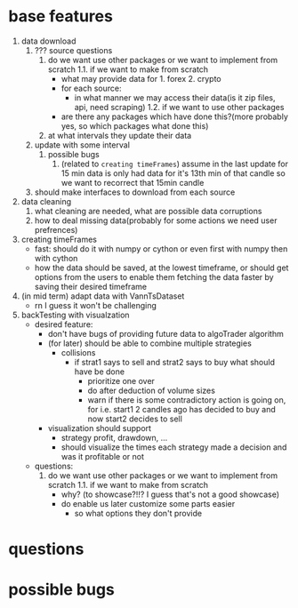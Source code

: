 # base features 
1. data download
    1. ??? source questions
        1. do we want use other packages or we want to implement from scratch
        1.1. if we want to make from scratch
           - what may provide data for 1. forex 2. crypto
           - for each source:
               - in what manner we may access their data(is it zip files, api, need scraping)
        1.2. if we want to use other packages
           - are there any packages which have done this?(more probably yes, so which packages what done this)
        2. at what intervals they update their data
    2. update with some interval
       1. possible bugs
           1. (related to `creating timeFrames`) assume in the last update for 15 min data is only had data for it's 13th min of that candle so we want to recorrect that 15min candle
    3. should make interfaces to download from each source
2. data cleaning
    1. what cleaning are needed, what are possible data corruptions
    2. how to deal missing data(probably for some actions we need user prefrences)
3. creating timeFrames
    - fast: should do it with numpy or cython or even first with numpy then with cython
    - how the data should be saved, at the lowest timeframe, or should get options from the users to enable them fetching the data faster by saving their desired timeframe
4. (in mid term) adapt data with VannTsDataset
    - rn I guess it won't be challenging
5. backTesting with visualzation
    - desired feature:
        - don't have bugs of providing future data to algoTrader algorithm
        - (for later) should be able to combine multiple strategies
            - collisions
                - if strat1 says to sell and strat2 says to buy what should have be done
                    - prioritize one over
                    - do after deduction of volume sizes
                    - warn if there is some contradictory action is going on, for i.e. start1 2 candles ago has decided to buy and now start2 decides to sell
        - visualization should support
            - strategy profit, drawdown, ...
            - should visualize the times each strategy made a decision and was it profitable or not
    - questions:
        1. do we want use other packages or we want to implement from scratch
            1.1. if we want to make from scratch
              - why? (to showcase?!!? I guess that's not a good showcase)
              - do enable us later customize some parts easier
                  - so what options they don't provide
# questions
# possible bugs